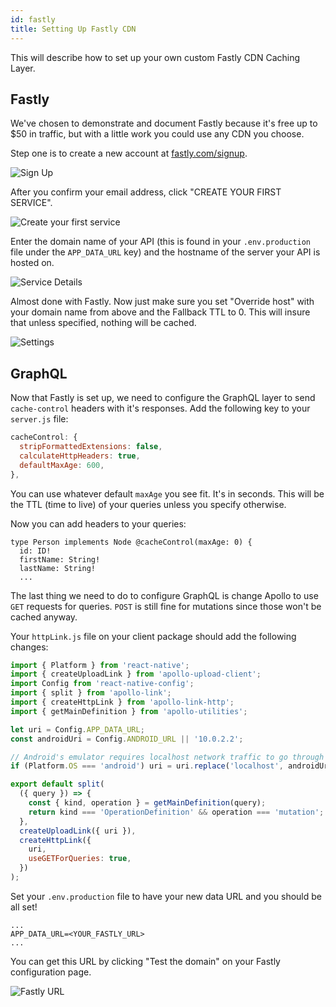 ```yaml
---
id: fastly
title: Setting Up Fastly CDN
---
```


This will describe how to set up your own custom Fastly CDN Caching Layer.

## Fastly

We've chosen to demonstrate and document Fastly because it's free up to $50 in traffic, but with a little work you could use any CDN you choose.

Step one is to create a new account at [fastly.com/signup](https://www.fastly.com/signup).

![Sign Up](/docs/docs/assets/fastly/signup.png)

After you confirm your email address, click "CREATE YOUR FIRST SERVICE".

![Create your first service](/docs/docs/assets/fastly/first-service.png)

Enter the domain name of your API (this is found in your `.env.production` file under the `APP_DATA_URL` key) and the hostname of the server your API is hosted on.

![Service Details](/docs/docs/assets/fastly/details.png)

Almost done with Fastly. Now just make sure you set "Override host" with your domain name from above and the Fallback TTL to 0. This will insure that unless specified, nothing will be cached.

![Settings](/docs/docs/assets/fastly/settings.png)

## GraphQL

Now that Fastly is set up, we need to configure the GraphQL layer to send `cache-control` headers with it's responses. Add the following key to your `server.js` file:

```js
cacheControl: {
  stripFormattedExtensions: false,
  calculateHttpHeaders: true,
  defaultMaxAge: 600,
},
```

You can use whatever default `maxAge` you see fit. It's in seconds. This will be the TTL (time to live) of your queries unless you specify otherwise.

Now you can add headers to your queries:

```
type Person implements Node @cacheControl(maxAge: 0) {
  id: ID!
  firstName: String!
  lastName: String!
  ...
```

The last thing we need to do to configure GraphQL is change Apollo to use `GET` requests for queries. `POST` is still fine for mutations since those won't be cached anyway.

Your `httpLink.js` file on your client package should add the following changes:

```js
import { Platform } from 'react-native';
import { createUploadLink } from 'apollo-upload-client';
import Config from 'react-native-config';
import { split } from 'apollo-link';
import { createHttpLink } from 'apollo-link-http';
import { getMainDefinition } from 'apollo-utilities';

let uri = Config.APP_DATA_URL;
const androidUri = Config.ANDROID_URL || '10.0.2.2';

// Android's emulator requires localhost network traffic to go through 10.0.2.2
if (Platform.OS === 'android') uri = uri.replace('localhost', androidUri);

export default split(
  ({ query }) => {
    const { kind, operation } = getMainDefinition(query);
    return kind === 'OperationDefinition' && operation === 'mutation';
  },
  createUploadLink({ uri }),
  createHttpLink({
    uri,
    useGETForQueries: true,
  })
);
```

Set your `.env.production` file to have your new data URL and you should be all set!

```
...
APP_DATA_URL=<YOUR_FASTLY_URL>
...
```

You can get this URL by clicking "Test the domain" on your Fastly configuration page.

![Fastly URL](/docs/docs/assets/fastly/fastly_url.png)
